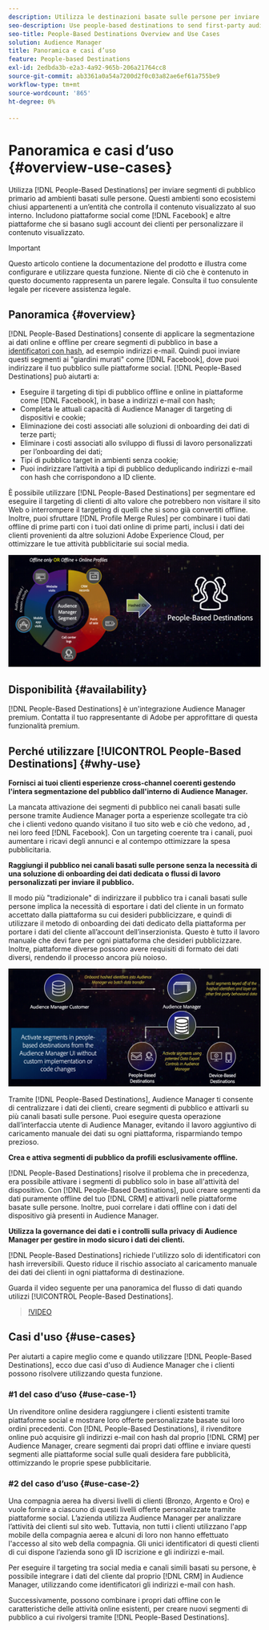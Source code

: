 ```yaml
---
description: Utilizza le destinazioni basate sulle persone per inviare segmenti di pubblico primario ad ambienti basati sulle persone. Questi ambienti sono ecosistemi chiusi appartenenti a un’entità che controlla il contenuto visualizzato al suo interno. Includono piattaforme social come Facebook e altre piattaforme che si basano sugli account dei clienti per personalizzare il contenuto visualizzato.
seo-description: Use people-based destinations to send first-party audience segments to people-based environments. These environments are closed ecosystems belonging to one entity that controls the content that is being displayed within it. They include social platforms such as Facebook, and other platforms that rely on customer accounts to personalize the displayed content.
seo-title: People-Based Destinations Overview and Use Cases
solution: Audience Manager
title: Panoramica e casi d’uso
feature: People-based Destinations
exl-id: 2edbda3b-e2a3-4a92-965b-206a21764cc8
source-git-commit: ab3361a0a54a7200d2f0c03a82ae6ef61a755be9
workflow-type: tm+mt
source-wordcount: '865'
ht-degree: 0%

---
```


# Panoramica e casi d’uso {#overview-use-cases}

Utilizza [!DNL People-Based Destinations] per inviare segmenti di pubblico primario ad ambienti basati sulle persone. Questi ambienti sono ecosistemi chiusi appartenenti a un’entità che controlla il contenuto visualizzato al suo interno. Includono piattaforme social come [!DNL Facebook] e altre piattaforme che si basano sugli account dei clienti per personalizzare il contenuto visualizzato.

>[!IMPORTANT]
>Questo articolo contiene la documentazione del prodotto e illustra come configurare e utilizzare questa funzione. Niente di ciò che è contenuto in questo documento rappresenta un parere legale. Consulta il tuo consulente legale per ricevere assistenza legale.

## Panoramica {#overview}

[!DNL People-Based Destinations] consente di applicare la segmentazione ai dati online e offline per creare segmenti di pubblico in base a [identificatori con hash](people-based-destinations-prerequisites.md#hashing-requirements), ad esempio indirizzi e-mail. Quindi puoi inviare questi segmenti ai &quot;giardini murati&quot; come [!DNL Facebook], dove puoi indirizzare il tuo pubblico sulle piattaforme social. [!DNL People-Based Destinations] può aiutarti a:

* Eseguire il targeting di tipi di pubblico offline e online in piattaforme come [!DNL Facebook], in base a indirizzi e-mail con hash;
* Completa le attuali capacità di Audience Manager di targeting di dispositivi e cookie;
* Eliminazione dei costi associati alle soluzioni di onboarding dei dati di terze parti;
* Eliminare i costi associati allo sviluppo di flussi di lavoro personalizzati per l’onboarding dei dati;
* Tipi di pubblico target in ambienti senza cookie;
* Puoi indirizzare l’attività a tipi di pubblico deduplicando indirizzi e-mail con hash che corrispondono a ID cliente.

È possibile utilizzare [!DNL People-Based Destinations] per segmentare ed eseguire il targeting di clienti di alto valore che potrebbero non visitare il sito Web o interrompere il targeting di quelli che si sono già convertiti offline. Inoltre, puoi sfruttare [!DNL Profile Merge Rules] per combinare i tuoi dati offline di prime parti con i tuoi dati online di prime parti, inclusi i dati dei clienti provenienti da altre soluzioni Adobe Experience Cloud, per ottimizzare le tue attività pubblicitarie sui social media.

![pbd-overview](assets/pbd-overview.png)

## Disponibilità {#availability}

[!DNL People-Based Destinations] è un&#39;integrazione Audience Manager premium. Contatta il tuo rappresentante di Adobe per approfittare di questa funzionalità premium.

## Perché utilizzare [!UICONTROL People-Based Destinations] {#why-use}

**Fornisci ai tuoi clienti esperienze cross-channel coerenti gestendo l&#39;intera segmentazione del pubblico dall&#39;interno di Audience Manager.**

La mancata attivazione dei segmenti di pubblico nei canali basati sulle persone tramite Audience Manager porta a esperienze scollegate tra ciò che i clienti vedono quando visitano il tuo sito web e ciò che vedono, ad , nei loro feed [!DNL Facebook]. Con un targeting coerente tra i canali, puoi aumentare i ricavi degli annunci e al contempo ottimizzare la spesa pubblicitaria.

**Raggiungi il pubblico nei canali basati sulle persone senza la necessità di una soluzione di onboarding dei dati dedicata o flussi di lavoro personalizzati per inviare il pubblico.**

Il modo più &quot;tradizionale&quot; di indirizzare il pubblico tra i canali basati sulle persone implica la necessità di esportare i dati del cliente in un formato accettato dalla piattaforma su cui desideri pubblicizzare, e quindi di utilizzare il metodo di onboarding dei dati dedicato della piattaforma per portare i dati del cliente all’account dell’inserzionista. Questo è tutto il lavoro manuale che devi fare per ogni piattaforma che desideri pubblicizzare. Inoltre, piattaforme diverse possono avere requisiti di formato dei dati diversi, rendendo il processo ancora più noioso.

![pbd-overview](assets/pbd-diagram.png)

Tramite [!DNL People-Based Destinations], Audience Manager ti consente di centralizzare i dati dei clienti, creare segmenti di pubblico e attivarli su più canali basati sulle persone. Puoi eseguire questa operazione dall’interfaccia utente di Audience Manager, evitando il lavoro aggiuntivo di caricamento manuale dei dati su ogni piattaforma, risparmiando tempo prezioso.

**Crea e attiva segmenti di pubblico da profili esclusivamente offline.**

[!DNL People-Based Destinations] risolve il problema che in precedenza, era possibile attivare i segmenti di pubblico solo in base all&#39;attività del dispositivo. Con [!DNL People-Based Destinations], puoi creare segmenti da dati puramente offline del tuo [!DNL CRM] e attivarli nelle piattaforme basate sulle persone. Inoltre, puoi correlare i dati offline con i dati del dispositivo già presenti in Audience Manager.

**Utilizza la governance dei dati e i controlli sulla privacy di Audience Manager per gestire in modo sicuro i dati dei clienti.**

[!DNL People-Based Destinations] richiede l&#39;utilizzo solo di identificatori con hash irreversibili. Questo riduce il rischio associato al caricamento manuale dei dati dei clienti in ogni piattaforma di destinazione.

Guarda il video seguente per una panoramica del flusso di dati quando utilizzi [!UICONTROL People-Based Destinations].

>[!VIDEO](https://video.tv.adobe.com/v/28968/)

## Casi d&#39;uso {#use-cases}

Per aiutarti a capire meglio come e quando utilizzare [!DNL People-Based Destinations], ecco due casi d&#39;uso di Audience Manager che i clienti possono risolvere utilizzando questa funzione.

### #1 del caso d’uso {#use-case-1}

Un rivenditore online desidera raggiungere i clienti esistenti tramite piattaforme social e mostrare loro offerte personalizzate basate sui loro ordini precedenti. Con [!DNL People-Based Destinations], il rivenditore online può acquisire gli indirizzi e-mail con hash dal proprio [!DNL CRM] per Audience Manager, creare segmenti dai propri dati offline e inviare questi segmenti alle piattaforme social sulle quali desidera fare pubblicità, ottimizzando le proprie spese pubblicitarie.

### #2 del caso d’uso {#use-case-2}

Una compagnia aerea ha diversi livelli di clienti (Bronzo, Argento e Oro) e vuole fornire a ciascuno di questi livelli offerte personalizzate tramite piattaforme social. L’azienda utilizza Audience Manager per analizzare l’attività dei clienti sul sito web. Tuttavia, non tutti i clienti utilizzano l&#39;app mobile della compagnia aerea e alcuni di loro non hanno effettuato l&#39;accesso al sito web della compagnia. Gli unici identificatori di questi clienti di cui dispone l’azienda sono gli ID iscrizione e gli indirizzi e-mail.

Per eseguire il targeting tra social media e canali simili basati su persone, è possibile integrare i dati del cliente dal proprio [!DNL CRM] in Audience Manager, utilizzando come identificatori gli indirizzi e-mail con hash.

Successivamente, possono combinare i propri dati offline con le caratteristiche delle attività online esistenti, per creare nuovi segmenti di pubblico a cui rivolgersi tramite [!DNL People-Based Destinations].
